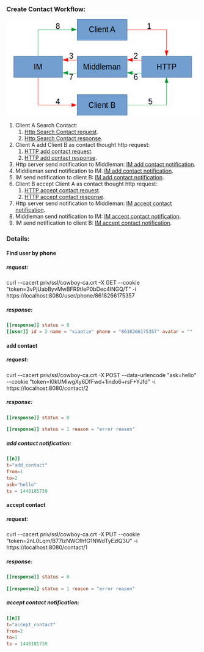 
### Create Contact Workflow:
![CreateContact](https://raw.githubusercontent.com/wudixiaotie/simple_im/master/doc/wiki/assets/create_contact.png)  

1. Client A Search Contact:
     1. [Http Search Contact request](#http_find_user_by_phone_request).
     2. [Http Search Contact response](#http_find_user_by_phone_response).
2. Client A add Client B as contact thought http request:
     1. [HTTP add contact request](#http_add_contact_request).
     2. [HTTP add contact response](#http_add_contact_response).
3. Http server send notification to Middleman: [IM add contact notification](#im_add_contact_notification).
4. Middleman send notification to IM: [IM add contact notification](#im_add_contact_notification).
5. IM send notification to client B: [IM add contact notification](#im_add_contact_notification).
6. Client B accept Client A as contact thought http request:
     1. [HTTP accept contact request](#http_accept_contact_request).
     2. [HTTP accept contact response](#http_accept_contact_response).
7. Http server send notification to Middleman: [IM accept contact notification](#im_accept_contact_notification).
8. Middleman send notification to IM: [IM accept contact notification](#im_accept_contact_notification).
9. IM send notification to client B: [IM accept contact notification](#im_accept_contact_notification).


### Details:
#### Find user by phone
##### <a name="http_find_user_by_phone_request">request</a>:
curl --cacert priv/ssl/cowboy-ca.crt -X GET --cookie "token=3vPjUabByvMwBFR9tIeP0bDec4INGQ/T" -i https://localhost:8080/user/phone/8618266175357
##### <a name="http_find_user_by_phone_response">response</a>:
```toml
[[response]] status = 0
[[user]] id = 2 name = "xiaotie" phone = "8618266175357" avatar = ""
```
#### add contact
##### <a name="http_add_contact_request">request</a>:
curl --cacert priv/ssl/cowboy-ca.crt -X POST --data-urlencode "ask=hello" --cookie "token=I0kUMlwgXy6DfFwd+1indo6+rsF+YJfd" -i https://localhost:8080/contact/2
##### <a name="http_add_contact_response">response</a>:
```toml
[[response]] status = 0
```
```toml
[[response]] status = 1 reason = "error reason"
```
##### <a name="im_add_contact_notification">add contact notification</a>:  
```toml
[[n]]
t="add_contact"
from=1
to=2
ask="hello"
ts = 1448185739
```
#### accept contact
##### <a name="http_accept_contact_request">request</a>:
curl --cacert priv/ssl/cowboy-ca.crt -X PUT --cookie "token=2nL0Lqm/B77lzNWCfhfG1NWdTyEzlQ3U" -i https://localhost:8080/contact/1
##### <a name="http_accept_contact_response">response</a>:
```toml
[[response]] status = 0
```
```toml
[[response]] status = 1 reason = "error reason"
```
##### <a name="im_accept_contact_notification">accept contact notification</a>:  
```toml
[[n]]
t="accept_contact"
from=2
to=1
ts = 1448185739
```